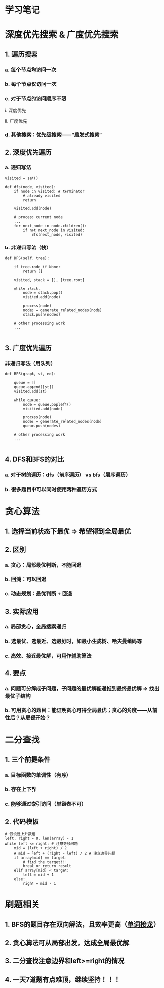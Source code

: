 ﻿# 学习笔记
# 深度优先搜索 & 广度优先搜索
## 1. 遍历搜索
### a. 每个节点均访问一次
### b. 每个节点仅访问一次
### c. 对于节点的访问顺序不限

i. 深度优先

ii. 广度优先

### d. 其他搜索：优先级搜索——“启发式搜索”
## 2. 深度优先遍历
### a. 递归写法

```
visited = set()

def dfs(node, visited):
    if node in visited: # terminator
        # already visited
        return
        
    visited.add(node)
    
    # process current node
    ...
    for next_node in node.children():
        if not next_node in visited:
            dfs(next_node, visited)
```

### b. 非递归写法（栈）

```
def DFS(self, tree):

    if tree.node if None:
        return []
        
    visited, stack = [], [tree.root]
    
    while stack:
        node = stack.pop()
        visited.add(node)
        
        process(node)
        nodes = generate_related_nodes(node)
        stack.push(nodes)
        
    # other processing work
    ...
        
```

## 3. 广度优先遍历
### 非递归写法（用队列）

```
def BFS(graph, st, ed):
    
    queue = []
    queue.append([st])
    visited.add(st)
    
    while queue:
        node = queue.popleft()
        visitied.add(node)
        
        process(node)
        nodes = generate_related_nodes(node)
        queue.push(nodes)
        
    # other processing work
    ...
        
```
## 4. DFS和BFS的对比
### a. 对于树的遍历：dfs（前序遍历） vs bfs（层序遍历）
### b. 很多题目中可以同时使用两种遍历方式

# 贪心算法 

## 1. 选择当前状态下最优 => 希望得到全局最优

## 2. 区别

### a. 贪心：局部最优判断，不能回退

### b. 回溯：可以回退

### c. 动态规划：最优判断 + 回退

## 3. 实际应用

### a. 局部贪心，全局搜索递归

### b. 选最优、选最近、选最好时，如最小生成树、哈夫曼编码等

### c. 高效、接近最优解，可用作辅助算法

## 4. 要点

### a. 问题可分解成子问题，子问题的最优解能递推到最终最优解 => 找出最优子结构

### b. 可用贪心的题目：能证明贪心可得全局最优；贪心的角度——从前往后？从局部开始？

# 二分查找

## 1. 三个前提条件

### a. 目标函数的单调性（有序）

### b. 存在上下界

### c. 能够通过索引访问（单链表不可）

## 2. 代码模板

```
# 假设是上升数组
left, right = 0, len(array) - 1
while left <= right: # 注意等号问题
    mid = (left + right) / 2
    # mid = left + (right - left) / 2 # 注意边界问题
    if array[mid] == target:
        # find the target!!!
        break or return result
    elif array[mid] < target:
        left = mid + 1
    else:
        right = mid - 1
```

# 刷题相关

## 1. BFS的题目存在双向解法，且效率更高（[单词接龙](https://leetcode-cn.com/problems/word-ladder/)）

## 2. 贪心算法可从局部出发，达成全局最优解

## 3. 二分查找注意边界和left>=right的情况

## 4. 一天7道题有点难顶，继续坚持！！！